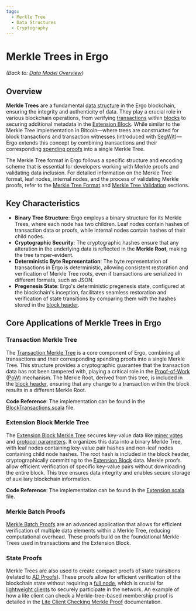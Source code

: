 ```yaml
---
tags:
  - Merkle Tree
  - Data Structures
  - Cryptography
---
```


# Merkle Trees in Ergo

*(Back to: [Data Model Overview](data-model.md))*

## Overview

**Merkle Trees** are a fundamental [data structure](data-structures.md) in the Ergo blockchain, ensuring the integrity and authenticity of data. They play a crucial role in various blockchain operations, from verifying [transactions](transactions.md) within [blocks](block.md) to securing additional metadata in the [Extension Block](extension-section.md). While similar to the Merkle Tree implementation in Bitcoin—where trees are constructed for block transactions and transaction witnesses (introduced with [SegWit](https://en.bitcoin.it/wiki/Segregated_Witness))—Ergo extends this concept by combining transactions and their corresponding [spending proofs](signing.md) into a single Merkle Tree.

The Merkle Tree format in Ergo follows a specific structure and encoding scheme that is essential for developers working with Merkle proofs and validating data inclusion. For detailed information on the Merkle Tree format, leaf nodes, internal nodes, and the process of validating Merkle proofs, refer to the [Merkle Tree Format](merkle-format.md) and [Merkle Tree Validation](merkle-validation.md) sections.

## Key Characteristics

- **Binary Tree Structure**: Ergo employs a binary structure for its Merkle Trees, where each node has two children. Leaf nodes contain hashes of transaction data or proofs, while internal nodes contain hashes of their child nodes.
- **Cryptographic Security**: The cryptographic hashes ensure that any alteration in the underlying data is reflected in the **Merkle Root**, making the tree tamper-evident.
- **Deterministic Byte Representation**: The byte representation of transactions in Ergo is deterministic, allowing consistent restoration and verification of Merkle Tree roots, even if transactions are serialized in different formats, such as JSON.
- **Pregenesis State**: Ergo's deterministic pregenesis state, configured at the blockchain's inception, facilitates seamless restoration and verification of state transitions by comparing them with the hashes stored in the [block header](block-header.md).

## Core Applications of Merkle Trees in Ergo

### Transaction Merkle Tree

The [Transaction Merkle Tree](tx-merkle.md) is a core component of Ergo, combining all transactions and their corresponding spending proofs into a single Merkle Tree. This structure provides a cryptographic guarantee that the transaction data has not been tampered with, playing a critical role in the [Proof-of-Work (PoW)](autolykos.md) mechanism. The Merkle Root, derived from this tree, is included in the [block header](block-header.md), ensuring that any change to a transaction within the block results in a different Merkle Root.

**Code Reference**: The implementation can be found in the [BlockTransactions.scala](https://github.com/ergoplatform/ergo/blob/master/ergo-core/src/main/scala/org/ergoplatform/modifiers/history/BlockTransactions.scala) file.

### Extension Block Merkle Tree

The [Extension Block Merkle Tree](merkle-extension.md) secures key-value data like [miner votes](governance.md) and [protocol parameters](governance.md). It organizes this data into a binary Merkle Tree, with leaf nodes containing key-value pair hashes and non-leaf nodes containing child node hashes. The root hash is included in the block header, cryptographically committing to the [Extension Block](extension-section.md) data. Merkle proofs allow efficient verification of specific key-value pairs without downloading the entire block. This tree ensures data integrity and enables secure storage of auxiliary blockchain information.

**Code Reference**: The implementation can be found in the [Extension.scala](https://github.com/ergoplatform/ergo/blob/master/ergo-core/src/main/scala/org/ergoplatform/modifiers/history/extension/Extension.scala) file.

### Merkle Batch Proofs

[Merkle Batch Proofs](merkle-batch-proof.md) are an advanced application that allows for efficient verification of multiple data elements within a Merkle Tree, reducing computational overhead. These proofs build on the foundational Merkle Trees used in transactions and the Extension Block.

### State Proofs

Merkle Trees are also used to create compact proofs of state transitions (related to [AD Proofs](block-adproofs.md)). These proofs allow for efficient verification of the blockchain state without requiring a [full node](archival-node.md), which is crucial for [lightweight clients](light-spv-node.md) to securely participate in the network. An example of how a lite client can check a Merkle-tree-based membership proof is detailed in the [Lite Client Checking Merkle Proof](merkle-light-proof.md) documentation.
